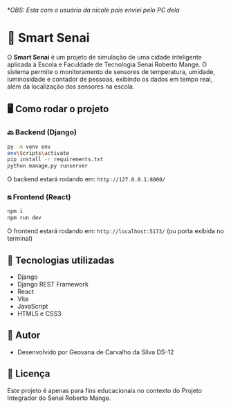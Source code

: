 **OBS: Esta com o usuário da nicole pois enviei pelo PC dela*

# 🚀 Smart Senai

O **Smart Senai** é um projeto de simulação de uma cidade inteligente aplicada à Escola e Faculdade de Tecnologia Senai Roberto Mange. O sistema permite o monitoramento de sensores de temperatura, umidade, luminosidade e contador de pessoas, exibindo os dados em tempo real, além da localização dos sensores na escola.

## 🖥️ Como rodar o projeto

### 🔙 Backend (Django)

```bash
py -m venv env
env\Scripts\activate
pip install -r requirements.txt
python manage.py runserver
```

O backend estará rodando em:
`http://127.0.0.1:8000/`

### 🔛 Frontend (React)

```bash
npm i
npm run dev
```

O frontend estará rodando em:
`http://localhost:5173/` (ou porta exibida no terminal)

## 🚀 Tecnologias utilizadas

- Django
- Django REST Framework
- React
- Vite
- JavaScript
- HTML5 e CSS3

## 👤 Autor

- Desenvolvido por Geovana de Carvalho da Silva DS-12

## 🚫 Licença

Este projeto é apenas para fins educacionais no contexto do Projeto Integrador do Senai Roberto Mange.
